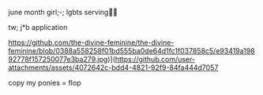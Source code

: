 june month girl;-; lgbts serving🏳️‍🌈 

tw; j*b application

https://github.com/the-divine-feminine/the-divine-feminine/blob/0388a558258f01bd555ba0de64d1fc1f037858c5/e93419a19892778f157250077e3ba279.jpg)](https://github.com/user-attachments/assets/4072642c-bdd4-4821-92f9-84fa444d7057

copy my ponies = flop
